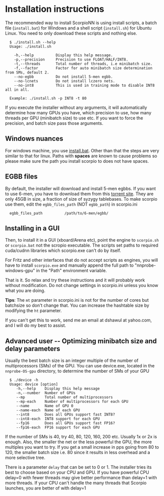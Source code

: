# Installation instructions

The recommended way to install ScorpioNN is using install scripts, a batch file (`install.bat`) for Windows 
and a shell script (`install.sh`) for Ubuntu Linux. You need to only download these scripts and nothing else.

      $ ./install.sh --help
      Usage: ./install.sh

        -h,--help          Display this help message.
        -p,--precision     Precision to use FLOAT/HALF/INT8.
        -t,--threads       Total number of threads, i.e minibatch size.
        -f,--factor        Factor for auto minibatch size determination from SMs, default 2.
        --no-egbb          Do not install 5-men egbb.
        --no-lcnets        Do not install lczero nets.
        --no-int8          This is used in training mode to disable INT8 all in all.

      Example: ./install.sh -p INT8 -t 80

If you execute the installer without any arguments, it will automatically determine how many GPUs you have,
which precision to use, how many threads per GPU (minibatch size) to use etc. If you want to force the precision,
and batch size pass those arguments.

## Windows nuances
For windows machine, you  use [install.bat](https://github.com/dshawul/Scorpio/releases/download/3.0/install.bat).
Other than that the steps are very similar to that for linux.
Paths with **spaces** are known to cause problems so please make sure the path you install scorpio to does not have spaces.

## EGBB files
By default, the installer will download and install 5-men egbbs. If you want to use 6-men, you have to download them
from this [torrent site](http://oics.olympuschess.com/tracker/index.php). They are only 45GB in size, a fraction of size of syzygy tablebases.
To make scorpio use them, edit the `egbb_files_path` (NOT `egbb_path`) in scorpio.ini
      
      egbb_files_path          /path/to/6-men/egbb/

## Installing in a GUI
Then, to install it in a GUI (xboard/Arena etc), point the engine to `scorpio.sh` or `scorpio.bat`
not the scropio executable. The scripts set paths to required cuda/cudnn libraries which scorpio.exe
can't do by itself.

For Fritz and other interfaces that do not accept scripts as engines, you will have to install `scorpio.exe`
and manually append the full path to "nnprobe-windows-gpu" in the "Path" environment variable.

That is it. So relax and try these instructions and it will probably work without modification.
Do not change settings in scorpio.ini unless you know what you are doing.

**Tips**: The `mt` parameter in scorpio.ini is not for the number of cores but batchsize so don't change that.
You can increase the hashtable size by modifying the `ht` parameter.

If you can't get this to work, send me an email at dshawul at yahoo.com, and I will do my best to assist.

## Advanced user -- Optimizing minibatch size and delay parameters

Usually the best batch size is an integer multiple of the number of multiprocessors (SMs) of the GPU.
You can use device.exe, located in the `nnprobe-OS-gpu` directory, to determine the number of SMs of your GPU

      $ ./device -h
      Usage: device [option]
         -h,--help    Display this help message
         -n,--number  Number of GPUs
         --mp         Total number of multiprocessors
         --mp-each    Number of multiprocessors for each GPU
         --name       Name of GPU 0
         --name-each  Name of each GPU
         --int8       Does all GPUs support fast INT8?
         --int8-each  INT8 support for each GPU
         --fp16       Does all GPUs support fast FP16?
         --fp16-each  FP16 support for each GPU

If the number of SMs is 40, try 40, 80, 120, 160, 200 etc. Usually 1x or 2x is enough.
Also, the smaller the net or the less powerful the GPU, the more multiples you want to try.
If you get a small increase in pps going from 80 to 120, the smaller batch size i.e. 80 since it results 
in less overhead and a more selective tree.

There is a parameter `delay` that can be set to 0 or 1. The installer tries its best to choose
based on your CPU and GPU. If you have powerful CPU delay=0 with fewer threads may give better performance
than delay=1 with more threads. If your CPU can't handle the many threads that Scorpio launches, you are
better of with delay=1
